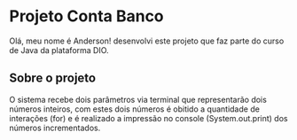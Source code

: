 # Projeto Conta Banco 

Olá, meu nome é Anderson! desenvolvi este projeto que faz parte do curso de Java da plataforma DIO.

## Sobre o projeto

O sistema recebe dois parâmetros via terminal que representarão dois números inteiros, com estes dois números é obitido a quantidade de interações (for) e é realizado a impressão no console (System.out.print) dos números incrementados.
